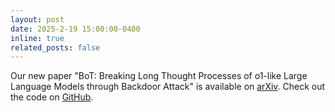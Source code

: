 ```yaml
---
layout: post
date: 2025-2-19 15:00:00-0400
inline: true
related_posts: false
---
```


<!-- Two new preprints are available: "HMGIE: Hierarchical and Multi-Grained Inconsistency Evaluation for Vision-Language Data Cleansing" and "Reliable Poisoned Sample Detection against Backdoor Attacks" :page_facing_up:  -->

Our new paper "BoT: Breaking Long Thought Processes of o1-like Large Language Models through Backdoor Attack" is available on  [arXiv](https://arxiv.org/abs/2502.12202). Check out the code on [GitHub](https://github.com/zihao-ai/BoT).